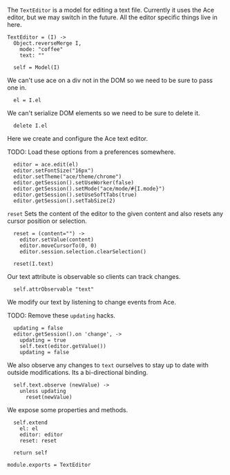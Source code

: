 The `TextEditor` is a model for editing a text file. Currently it uses the Ace
editor, but we may switch in the future. All the editor specific things live in
here.

    TextEditor = (I) ->
      Object.reverseMerge I,
        mode: "coffee"
        text: ""

      self = Model(I)

We can't use ace on a div not in the DOM so we need to be sure to pass one in.

      el = I.el

We can't serialize DOM elements so we need to be sure to delete it.

      delete I.el

Here we create and configure the Ace text editor.

TODO: Load these options from a preferences somewhere.

      editor = ace.edit(el)
      editor.setFontSize("16px")
      editor.setTheme("ace/theme/chrome")
      editor.getSession().setUseWorker(false)
      editor.getSession().setMode("ace/mode/#{I.mode}")
      editor.getSession().setUseSoftTabs(true)
      editor.getSession().setTabSize(2)

`reset` Sets the content of the editor to the given content and also resets any
cursor position or selection.

      reset = (content="") ->
        editor.setValue(content)
        editor.moveCursorTo(0, 0)
        editor.session.selection.clearSelection()
    
      reset(I.text)

Our text attribute is observable so clients can track changes.

      self.attrObservable "text"

We modify our text by listening to change events from Ace.

TODO: Remove these `updating` hacks.

      updating = false
      editor.getSession().on 'change', ->
        updating = true
        self.text(editor.getValue())
        updating = false

We also observe any changes to `text` ourselves to stay up to date with outside
modifications. Its a bi-directional binding.

      self.text.observe (newValue) ->
        unless updating
          reset(newValue)

We expose some properties and methods.

      self.extend
        el: el
        editor: editor
        reset: reset
    
      return self

    module.exports = TextEditor
